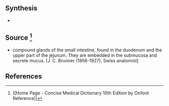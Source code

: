 ## Synthesis
- 
## Source [^1]
- compound glands of the small intestine, found in the duodenum and the upper part of the jejunum. They are embedded in the submucosa and secrete mucus. \[J. C. Brunner (1856-1927), Swiss anatomist]
## References

[^1]: [[Home Page - Concise Medical Dictionary 10th Edition by Oxford Reference]]